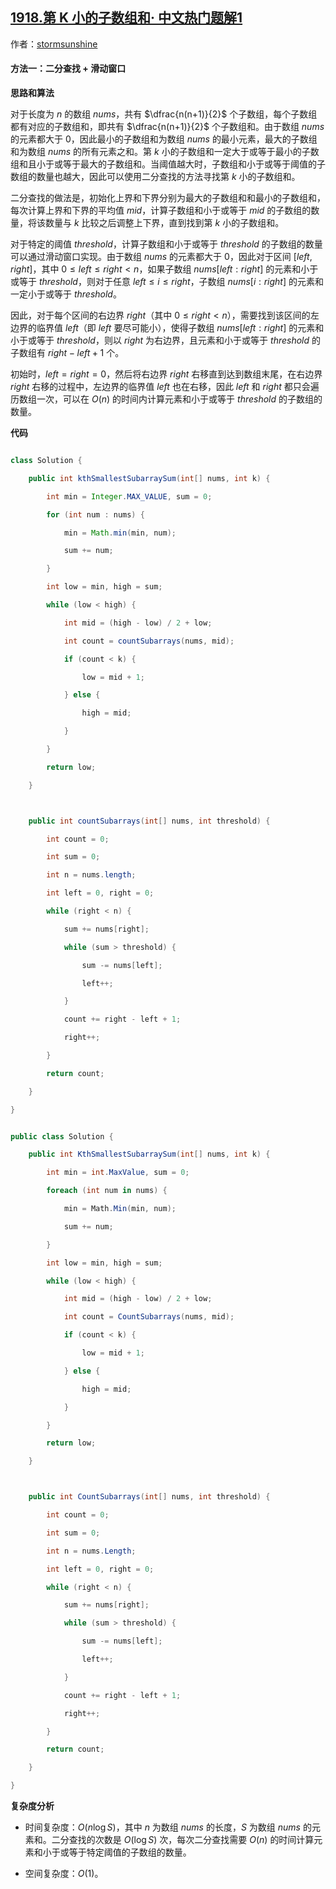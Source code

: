 ## [1918.第 K 小的子数组和· 中文热门题解1](https://leetcode.cn/problems/kth-smallest-subarray-sum/solutions/100000/er-fen-cha-zhao-he-hua-dong-chuang-kou-b-abil)

作者：[stormsunshine](https://leetcode.cn/u/stormsunshine)
#### 方法一：二分查找 + 滑动窗口

**思路和算法**

对于长度为 $n$ 的数组 $\textit{nums}$，共有 $\dfrac{n(n+1)}{2}$ 个子数组，每个子数组都有对应的子数组和，即共有 $\dfrac{n(n+1)}{2}$ 个子数组和。由于数组 $\textit{nums}$ 的元素都大于 $0$，因此最小的子数组和为数组 $\textit{nums}$ 的最小元素，最大的子数组和为数组 $\textit{nums}$ 的所有元素之和。第 $k$ 小的子数组和一定大于或等于最小的子数组和且小于或等于最大的子数组和。当阈值越大时，子数组和小于或等于阈值的子数组的数量也越大，因此可以使用二分查找的方法寻找第 $k$ 小的子数组和。

二分查找的做法是，初始化上界和下界分别为最大的子数组和和最小的子数组和，每次计算上界和下界的平均值 $\textit{mid}$，计算子数组和小于或等于 $\textit{mid}$ 的子数组的数量，将该数量与 $k$ 比较之后调整上下界，直到找到第 $k$ 小的子数组和。

对于特定的阈值 $\textit{threshold}$，计算子数组和小于或等于 $\textit{threshold}$ 的子数组的数量可以通过滑动窗口实现。由于数组 $\textit{nums}$ 的元素都大于 $0$，因此对于区间 $[\textit{left},\textit{right}]$，其中 $0 \le \textit{left} \le \textit{right} < n$，如果子数组 $\textit{nums}[\textit{left}:\textit{right}]$ 的元素和小于或等于 $\textit{threshold}$，则对于任意 $\textit{left} \le i \le \textit{right}$，子数组 $\textit{nums}[i:\textit{right}]$ 的元素和一定小于或等于 $\textit{threshold}$。

因此，对于每个区间的右边界 $\textit{right}$（其中 $0 \le \textit{right} < n$），需要找到该区间的左边界的临界值 $\textit{left}$（即 $\textit{left}$ 要尽可能小），使得子数组 $\textit{nums}[\textit{left}:\textit{right}]$ 的元素和小于或等于 $\textit{threshold}$，则以 $\textit{right}$ 为右边界，且元素和小于或等于 $\textit{threshold}$ 的子数组有 $\textit{right}-\textit{left}+1$ 个。

初始时，$\textit{left}=\textit{right}=0$，然后将右边界 $\textit{right}$ 右移直到达到数组末尾，在右边界 $\textit{right}$ 右移的过程中，左边界的临界值 $\textit{left}$ 也在右移，因此 $\textit{left}$ 和 $\textit{right}$ 都只会遍历数组一次，可以在 $O(n)$ 的时间内计算元素和小于或等于 $\textit{threshold}$ 的子数组的数量。

**代码**

```Java [sol1-Java]
class Solution {
    public int kthSmallestSubarraySum(int[] nums, int k) {
        int min = Integer.MAX_VALUE, sum = 0;
        for (int num : nums) {
            min = Math.min(min, num);
            sum += num;
        }
        int low = min, high = sum;
        while (low < high) {
            int mid = (high - low) / 2 + low;
            int count = countSubarrays(nums, mid);
            if (count < k) {
                low = mid + 1;
            } else {
                high = mid;
            }
        }
        return low;
    }

    public int countSubarrays(int[] nums, int threshold) {
        int count = 0;
        int sum = 0;
        int n = nums.length;
        int left = 0, right = 0;
        while (right < n) {
            sum += nums[right];
            while (sum > threshold) {
                sum -= nums[left];
                left++;
            }
            count += right - left + 1;
            right++;
        }
        return count;
    }
}
```

```C# [sol1-C#]
public class Solution {
    public int KthSmallestSubarraySum(int[] nums, int k) {
        int min = int.MaxValue, sum = 0;
        foreach (int num in nums) {
            min = Math.Min(min, num);
            sum += num;
        }
        int low = min, high = sum;
        while (low < high) {
            int mid = (high - low) / 2 + low;
            int count = CountSubarrays(nums, mid);
            if (count < k) {
                low = mid + 1;
            } else {
                high = mid;
            }
        }
        return low;
    }

    public int CountSubarrays(int[] nums, int threshold) {
        int count = 0;
        int sum = 0;
        int n = nums.Length;
        int left = 0, right = 0;
        while (right < n) {
            sum += nums[right];
            while (sum > threshold) {
                sum -= nums[left];
                left++;
            }
            count += right - left + 1;
            right++;
        }
        return count;
    }
}
```

**复杂度分析**

- 时间复杂度：$O(n \log S)$，其中 $n$ 为数组 $\textit{nums}$ 的长度，$S$ 为数组 $\textit{nums}$ 的元素和。二分查找的次数是 $O(\log S)$ 次，每次二分查找需要 $O(n)$ 的时间计算元素和小于或等于特定阈值的子数组的数量。

- 空间复杂度：$O(1)$。